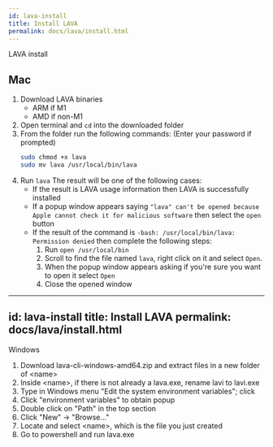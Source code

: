 ```yaml
---
id: lava-install
title: Install LAVA
permalink: docs/lava/install.html
---
```


LAVA install

## Mac
1. Download LAVA binaries
   - ARM if M1
   - AMD if non-M1
2. Open terminal and `cd` into the downloaded folder
3. From the folder run the following commands:
   (Enter your password if prompted)
   ```bash
   sudo chmod +x lava
   sudo mv lava /usr/local/bin/lava
   ```
4. Run `lava` The result will be one of the following cases:
   - If the result is LAVA usage information then LAVA is successfully installed
   - If a popup window appears saying `"lava" can't be opened because Apple cannot check it for malicious software` then select the `open` button 
   - If the result of the command is `-bash: /usr/local/bin/lava: Permission denied` then complete the following steps:
      1. Run `open /usr/local/bin`
      2. Scroll to find the file named `lava`, right click on it and select `Open`. 
      3. When the popup window appears asking if you're sure you want to open it select `Open`
      4. Close the opened window


---
id: lava-install
title: Install LAVA
permalink: docs/lava/install.html
---

Windows <br />
1. Download lava-cli-windows-amd64.zip and extract files in a new folder of \<name\> <br />
2. Inside \<name\>, if there is not already a lava.exe, rename lavi to lavi.exe <br />   
3. Type in Windows menu "Edit the system environment variables"; click <br /> 
4. Click "environment variables" to obtain popup <br />
5. Double click on "Path" in the top section <br />
6. Click "New" -> "Browse..." <br />
7. Locate and select \<name\>, which is the file you just created <br />
8. Go to powershell and run lava.exe <br />

